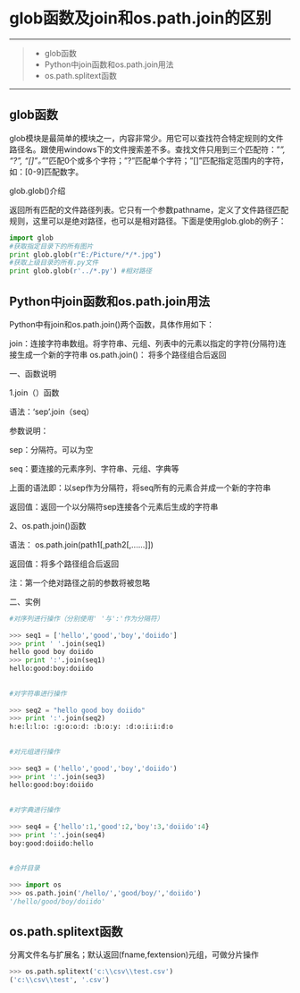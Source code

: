 # glob函数及join和os.path.join的区别

---

> * glob函数
> * Python中join函数和os.path.join用法
> * os.path.splitext函数 

---

## glob函数

glob模块是最简单的模块之一，内容非常少。用它可以查找符合特定规则的文件路径名。跟使用windows下的文件搜索差不多。查找文件只用到三个匹配符：”*”, “?”, “[]”。”*”匹配0个或多个字符；”?”匹配单个字符；”[]”匹配指定范围内的字符，如：[0-9]匹配数字。

glob.glob()介绍

返回所有匹配的文件路径列表。它只有一个参数pathname，定义了文件路径匹配规则，这里可以是绝对路径，也可以是相对路径。下面是使用glob.glob的例子：

```python
import glob
#获取指定目录下的所有图片
print glob.glob(r"E:/Picture/*/*.jpg")
#获取上级目录的所有.py文件
print glob.glob(r'../*.py') #相对路径
```

## Python中join函数和os.path.join用法

Python中有join和os.path.join()两个函数，具体作用如下：

join：连接字符串数组。将字符串、元组、列表中的元素以指定的字符(分隔符)连接生成一个新的字符串
os.path.join()：  将多个路径组合后返回

一、函数说明

1.join（）函数

语法：‘sep’.join（seq）

参数说明：

sep：分隔符。可以为空

seq：要连接的元素序列、字符串、元组、字典等

上面的语法即：以sep作为分隔符，将seq所有的元素合并成一个新的字符串

返回值：返回一个以分隔符sep连接各个元素后生成的字符串

2、os.path.join()函数

语法：  os.path.join(path1[,path2[,......]])

返回值：将多个路径组合后返回

注：第一个绝对路径之前的参数将被忽略

二、实例

```python
#对序列进行操作（分别使用' '与':'作为分隔符）
 
>>> seq1 = ['hello','good','boy','doiido']
>>> print ' '.join(seq1)
hello good boy doiido
>>> print ':'.join(seq1)
hello:good:boy:doiido
 
 
#对字符串进行操作
 
>>> seq2 = "hello good boy doiido"
>>> print ':'.join(seq2)
h:e:l:l:o: :g:o:o:d: :b:o:y: :d:o:i:i:d:o
 
 
#对元组进行操作
 
>>> seq3 = ('hello','good','boy','doiido')
>>> print ':'.join(seq3)
hello:good:boy:doiido
 
 
#对字典进行操作
 
>>> seq4 = {'hello':1,'good':2,'boy':3,'doiido':4}
>>> print ':'.join(seq4)
boy:good:doiido:hello
 
 
#合并目录
 
>>> import os
>>> os.path.join('/hello/','good/boy/','doiido')
'/hello/good/boy/doiido'
```

## os.path.splitext函数

分离文件名与扩展名；默认返回(fname,fextension)元组，可做分片操作

```python
>>> os.path.splitext('c:\\csv\\test.csv') 
('c:\\csv\\test', '.csv')
```

